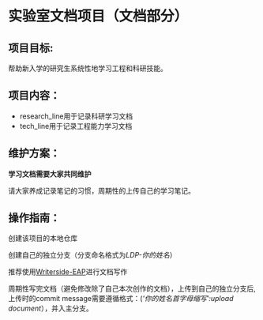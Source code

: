 # 实验室文档项目（文档部分）

## 项目目标:

帮助新入学的研究生系统性地学习工程和科研技能。

## 项目内容：

* research_line用于记录科研学习文档
* tech_line用于记录工程能力学习文档

## 维护方案：

**学习文档需要大家共同维护**


请大家养成记录笔记的习惯，周期性的上传自己的学习笔记。

## 操作指南：

创建该项目的本地仓库

创建自己的独立分支（分支命名格式为*LDP-你的姓名*）

推荐使用[Writerside-EAP](https://www.jetbrains.com/writerside/)进行文档写作

周期性写完文档（避免修改除了自己本次创作的文档），上传到自己的独立分支后,上传时的commit message需要遵循格式：(_'你的姓名首字母缩写':upload document_），并入主分支。



